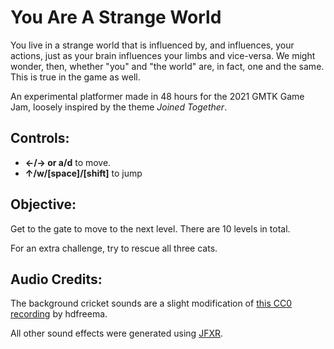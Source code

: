 # You Are A Strange World

You live in a strange world that is influenced by, and influences, your
actions, just as your brain influences your limbs and vice-versa.  We might
wonder, then, whether "you" and "the world" are, in fact, one and the same.
This is true in the game as well.

An experimental platformer made in 48 hours for the 2021 GMTK Game Jam, loosely inspired by the theme *Joined Together*.

## Controls:

 - **←/→ or a/d** to move.
 - **↑/w/[space]/[shift]** to jump

## Objective:

Get to the gate to move to the next level.  There are 10 levels in total.

For an extra challenge, try to rescue all three cats.

## Audio Credits:

The background cricket sounds are a slight modification of
[this CC0 recording](https://freesound.org/people/hdfreema/sounds/333221/) by
hdfreema. 

All other sound effects were generated using
[JFXR](https://jfxr.frozenfractal.com/#).
